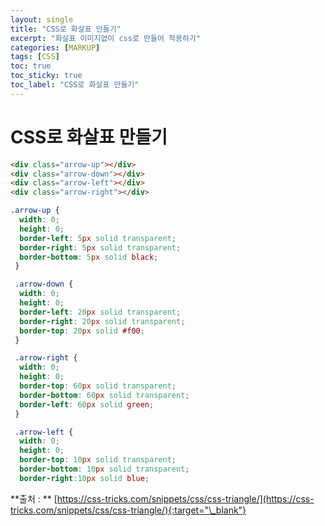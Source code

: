 ```yaml
---
layout: single
title: "CSS로 화살표 만들기"
excerpt: "화살표 이미지없이 css로 만들어 적용하기"
categories: [MARKUP]
tags: [CSS]
toc: true
toc_sticky: true
toc_label: "CSS로 화살표 만들기"
---
```


# CSS로 화살표 만들기

```html
<div class="arrow-up"></div>
<div class="arrow-down"></div>
<div class="arrow-left"></div>
<div class="arrow-right"></div>
```

```css
.arrow-up {
  width: 0;
  height: 0;
  border-left: 5px solid transparent;
  border-right: 5px solid transparent;
  border-bottom: 5px solid black;
 }

 .arrow-down {
  width: 0;
  height: 0;
  border-left: 20px solid transparent;
  border-right: 20px solid transparent;
  border-top: 20px solid #f00;
 }

 .arrow-right {
  width: 0;
  height: 0;
  border-top: 60px solid transparent;
  border-bottom: 60px solid transparent;
  border-left: 60px solid green;
 }

 .arrow-left {
  width: 0;
  height: 0;
  border-top: 10px solid transparent;
  border-bottom: 10px solid transparent;
  border-right:10px solid blue;
```

**출처 : ** [https://css-tricks.com/snippets/css/css-triangle/](https://css-tricks.com/snippets/css/css-triangle/){:target="\_blank"}
